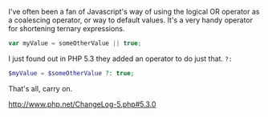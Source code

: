 I've often been a fan of Javascript's way of using the logical OR operator as a coalescing operator, or way to default values.  It's a very handy operator for shortening ternary expressions.

```javascript
var myValue = someOtherValue || true;
```

I just found out in PHP 5.3 they added an operator to do just that.  ```?:```

```php
$myValue = $someOtherValue ?: true;
```

That's all, carry on.

<http://www.php.net/ChangeLog-5.php#5.3.0>
